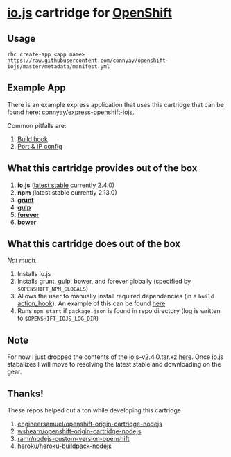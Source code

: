 # [io.js](https://iojs.org/) cartridge for [OpenShift](https://www.openshift.com/)

## Usage

`rhc create-app <app name> https://raw.githubusercontent.com/connyay/openshift-iojs/master/metadata/manifest.yml`

## Example App

There is an example express application that uses this cartridge that can be found here: [connyay/express-openshift-iojs](https://github.com/connyay/express-openshift-iojs).

Common pitfalls are:

1. [Build hook](https://github.com/connyay/express-openshift-iojs/blob/master/.openshift/action_hooks/build)
2. [Port & IP config](https://github.com/connyay/express-openshift-iojs/blob/master/app.js#L6-L7)


What this cartridge provides out of the box
---
1. **io.js** ([latest stable](http://semver.io/iojs/stable) currently 2.4.0)
2. **npm** (latest stable currently 2.13.0)
3. **[grunt](https://www.npmjs.com/package/grunt-cli)**
4. **[gulp](https://www.npmjs.com/package/gulp)**
5. **[forever](https://www.npmjs.com/package/forever)**
6. **[bower](https://www.npmjs.com/package/bower)**

What this cartridge does out of the box
---
*Not much.*

1. Installs io.js
2. Installs grunt, gulp, bower, and forever globally (specified by `$OPENSHIFT_NPM_GLOBALS`)
3. Allows the user to manually install required dependencies (in a `build` [action_hook](http://openshift.github.io/documentation/oo_user_guide.html#action-hooks)). An example of this can be found [here](template/.openshift/action_hooks/build)
4. Runs `npm start` if `package.json` is found in repo directory (log is written to `$OPENSHIFT_IOJS_LOG_DIR`)

Note
---
For now I just dropped the contents of the iojs-v2.4.0.tar.xz [here](bin/iojs). Once io.js stabalizes I will move to resolving the latest stable and downloading on the gear.

Thanks!
---
These repos helped out a ton while developing this cartridge.

1. [engineersamuel/openshift-origin-cartridge-nodejs](https://github.com/engineersamuel/openshift-origin-cartridge-nodejs)
2. [wshearn/openshift-origin-cartridge-nodejs](https://github.com/wshearn/openshift-origin-cartridge-nodejs)
3. [ramr/nodejs-custom-version-openshift](https://github.com/ramr/nodejs-custom-version-openshift)
4. [heroku/heroku-buildpack-nodejs](https://github.com/heroku/heroku-buildpack-nodejs)
